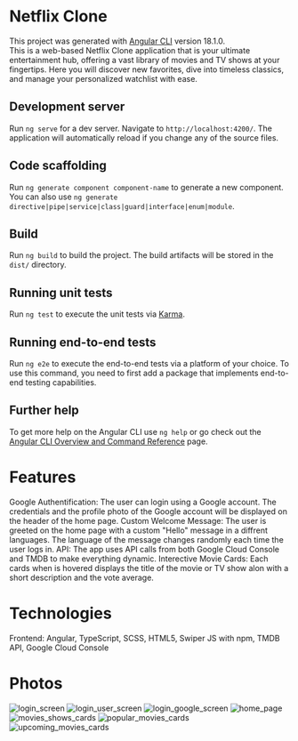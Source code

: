 # Netflix Clone

This project was generated with [Angular CLI](https://github.com/angular/angular-cli) version 18.1.0. <br />
This is a web-based Netflix Clone application that is your ultimate entertainment hub, offering a vast library of movies and TV shows at your fingertips. Here you will discover new favorites, dive into timeless classics, and manage your personalized watchlist with ease.

## Development server

Run `ng serve` for a dev server. Navigate to `http://localhost:4200/`. The application will automatically reload if you change any of the source files.

## Code scaffolding

Run `ng generate component component-name` to generate a new component. You can also use `ng generate directive|pipe|service|class|guard|interface|enum|module`.

## Build

Run `ng build` to build the project. The build artifacts will be stored in the `dist/` directory.

## Running unit tests

Run `ng test` to execute the unit tests via [Karma](https://karma-runner.github.io).

## Running end-to-end tests

Run `ng e2e` to execute the end-to-end tests via a platform of your choice. To use this command, you need to first add a package that implements end-to-end testing capabilities.

## Further help

To get more help on the Angular CLI use `ng help` or go check out the [Angular CLI Overview and Command Reference](https://angular.dev/tools/cli) page.

# Features
Google Authentification: The user can login using a Google account. The credentials and the profile photo of the Google account will be displayed on the header of the home page.
Custom Welcome Message: The user is greeted on the home page with a custom "Hello" message in a diffrent languages. The language of the message changes randomly each time the user logs in.
API: The app uses API calls from both Google Cloud Console and TMDB to make everything dynamic.
Interective Movie Cards: Each cards when is hovered displays the title of the movie or TV show alon with a short description and the vote average.

# Technologies
Frontend: Angular, TypeScript, SCSS, HTML5, Swiper JS with npm, TMDB API, Google Cloud Console

# Photos
![login_screen](https://github.com/user-attachments/assets/6c2f03cb-01d6-4747-82fa-48dca1717bc6)
![login_user_screen](https://github.com/user-attachments/assets/4bda8df5-d21f-4a13-8480-6bcf1be01858)
![login_google_screen](https://github.com/user-attachments/assets/e5c76648-ce98-481c-a05e-abc8264b7afc)
![home_page](https://github.com/user-attachments/assets/26f7946f-7508-4deb-8fea-01b6feaa89dd)
![movies_shows_cards](https://github.com/user-attachments/assets/e3f37615-1c99-405e-8a84-3aae59aaaaa6)
![popular_movies_cards](https://github.com/user-attachments/assets/e0ecc71b-c803-4dbb-8c26-0f25901ca04a)
![upcoming_movies_cards](https://github.com/user-attachments/assets/e01aad65-7b75-468b-a7c7-882a198d424e)
